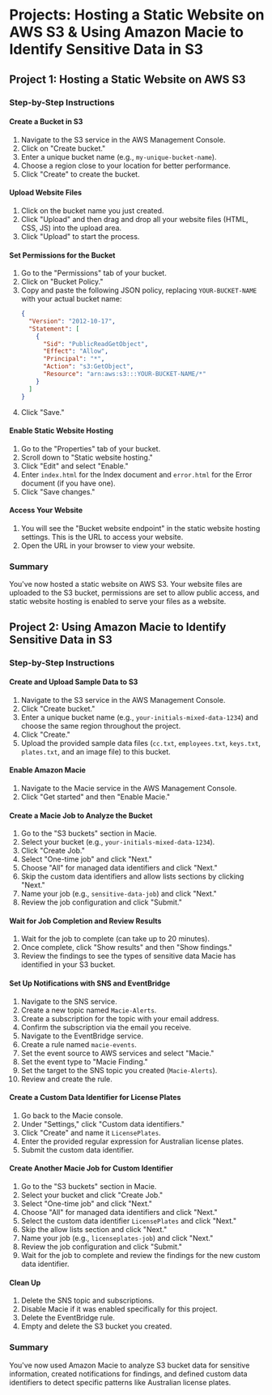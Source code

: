 # Projects: Hosting a Static Website on AWS S3 & Using Amazon Macie to Identify Sensitive Data in S3

## Project 1: Hosting a Static Website on AWS S3

### Step-by-Step Instructions

#### Create a Bucket in S3
1. Navigate to the S3 service in the AWS Management Console.
2. Click on "Create bucket."
3. Enter a unique bucket name (e.g., `my-unique-bucket-name`).
4. Choose a region close to your location for better performance.
5. Click "Create" to create the bucket.

#### Upload Website Files
1. Click on the bucket name you just created.
2. Click "Upload" and then drag and drop all your website files (HTML, CSS, JS) into the upload area.
3. Click "Upload" to start the process.

#### Set Permissions for the Bucket
1. Go to the "Permissions" tab of your bucket.
2. Click on "Bucket Policy."
3. Copy and paste the following JSON policy, replacing `YOUR-BUCKET-NAME` with your actual bucket name:
    ```json
    {
      "Version": "2012-10-17",
      "Statement": [
        {
          "Sid": "PublicReadGetObject",
          "Effect": "Allow",
          "Principal": "*",
          "Action": "s3:GetObject",
          "Resource": "arn:aws:s3:::YOUR-BUCKET-NAME/*"
        }
      ]
    }
    ```
4. Click "Save."

#### Enable Static Website Hosting
1. Go to the "Properties" tab of your bucket.
2. Scroll down to "Static website hosting."
3. Click "Edit" and select "Enable."
4. Enter `index.html` for the Index document and `error.html` for the Error document (if you have one).
5. Click "Save changes."

#### Access Your Website
1. You will see the "Bucket website endpoint" in the static website hosting settings. This is the URL to access your website.
2. Open the URL in your browser to view your website.

### Summary
You've now hosted a static website on AWS S3. Your website files are uploaded to the S3 bucket, permissions are set to allow public access, and static website hosting is enabled to serve your files as a website.

## Project 2: Using Amazon Macie to Identify Sensitive Data in S3

### Step-by-Step Instructions

#### Create and Upload Sample Data to S3
1. Navigate to the S3 service in the AWS Management Console.
2. Click "Create bucket."
3. Enter a unique bucket name (e.g., `your-initials-mixed-data-1234`) and choose the same region throughout the project.
4. Click "Create."
5. Upload the provided sample data files (`cc.txt`, `employees.txt`, `keys.txt`, `plates.txt`, and an image file) to this bucket.

#### Enable Amazon Macie
1. Navigate to the Macie service in the AWS Management Console.
2. Click "Get started" and then "Enable Macie."

#### Create a Macie Job to Analyze the Bucket
1. Go to the "S3 buckets" section in Macie.
2. Select your bucket (e.g., `your-initials-mixed-data-1234`).
3. Click "Create Job."
4. Select "One-time job" and click "Next."
5. Choose "All" for managed data identifiers and click "Next."
6. Skip the custom data identifiers and allow lists sections by clicking "Next."
7. Name your job (e.g., `sensitive-data-job`) and click "Next."
8. Review the job configuration and click "Submit."

#### Wait for Job Completion and Review Results
1. Wait for the job to complete (can take up to 20 minutes).
2. Once complete, click "Show results" and then "Show findings."
3. Review the findings to see the types of sensitive data Macie has identified in your S3 bucket.

#### Set Up Notifications with SNS and EventBridge
1. Navigate to the SNS service.
2. Create a new topic named `Macie-Alerts`.
3. Create a subscription for the topic with your email address.
4. Confirm the subscription via the email you receive.
5. Navigate to the EventBridge service.
6. Create a rule named `macie-events`.
7. Set the event source to AWS services and select "Macie."
8. Set the event type to "Macie Finding."
9. Set the target to the SNS topic you created (`Macie-Alerts`).
10. Review and create the rule.

#### Create a Custom Data Identifier for License Plates
1. Go back to the Macie console.
2. Under "Settings," click "Custom data identifiers."
3. Click "Create" and name it `LicensePlates`.
4. Enter the provided regular expression for Australian license plates.
5. Submit the custom data identifier.

#### Create Another Macie Job for Custom Identifier
1. Go to the "S3 buckets" section in Macie.
2. Select your bucket and click "Create Job."
3. Select "One-time job" and click "Next."
4. Choose "All" for managed data identifiers and click "Next."
5. Select the custom data identifier `LicensePlates` and click "Next."
6. Skip the allow lists section and click "Next."
7. Name your job (e.g., `licenseplates-job`) and click "Next."
8. Review the job configuration and click "Submit."
9. Wait for the job to complete and review the findings for the new custom data identifier.

#### Clean Up
1. Delete the SNS topic and subscriptions.
2. Disable Macie if it was enabled specifically for this project.
3. Delete the EventBridge rule.
4. Empty and delete the S3 bucket you created.

### Summary
You've now used Amazon Macie to analyze S3 bucket data for sensitive information, created notifications for findings, and defined custom data identifiers to detect specific patterns like Australian license plates.
